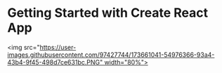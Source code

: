# Getting Started with Create React App


<img src="https://user-images.githubusercontent.com/97427744/173661041-54976366-93a4-43b4-9f45-498d7ce631bc.PNG" width="80%">
